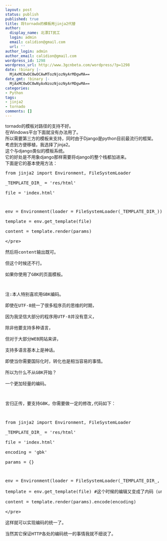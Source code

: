 ```yaml
---
layout: post
status: publish
published: true
title: 将tornado的模板用jinja2代替
author:
  display_name: 北漂IT民工
  login: admin
  email: calidion@gmail.com
  url: ''
author_login: admin
author_email: calidion@gmail.com
wordpress_id: 1298
wordpress_url: http://www.3gcnbeta.com/wordpress/?p=1298
date: !binary |-
  MjAxMC0wOC0wOCAwMTozNjozNyArMDgwMA==
date_gmt: !binary |-
  MjAxMC0wOC0wNyAxNzozNjozNyArMDgwMA==
categories:
- Python
tags:
- jinja2
- tornado
comments: []
---
```

<p>tornado的模板对路径的支持不好。<br />
在Windows平台下面就没有办法用了。<br />
所以需要第三方的模板来支持，同时由于Django是python目前最流行的框架。<br />
考虑到方便移植，我选择了jinja2。<br />
这个与django类似的模板系统。<br />
它的好处是不用象django那样需要将django的整个栈都加进来。<br />
下面是它的基本使用方法：</p>
<pre name="code" class="python">
from jinja2 import Environment, FileSystemLoader<br />
_TEMPLATE_DIR_ = 'res&#47;html'<br />
file = 'index.html'</p>
<p>env = Environment(loader = FileSystemLoader(_TEMPLATE_DIR_))<br />
template = env.get_template(file)<br />
content = template.render(params)<br />
<&#47;pre><br />
然后将content输出既可。<br />
但这个时候还不行。<br />
如果你使用了GBK的页面模板。</p>
<p>注:本人特别喜欢用GBK编码。<br />
即使在UTF-8统一了很多程序员的思维的时期，<br />
因为我坚信大部分的程序用UTF-8并没有意义，<br />
除非他要支持多种语言，<br />
但对于大部分WEB网站来讲，<br />
支持多语言基本上是神话。<br />
即使当你需要国际化时，转化也是相当容易的事情。<br />
所以为什么不从GBK开始？<br />
一个更加轻量的编码。</p>
<p>言归正传，要支持GBK，你需要做一定的修改,代码如下：</p>
<pre name="code" class="python">
from jinja2 import Environment, FileSystemLoader<br />
_TEMPLATE_DIR_ = 'res&#47;html'<br />
file = 'index.html'<br />
encoding = 'gbk'<br />
params = {}</p>
<p>env = Environment(loader = FileSystemLoader(_TEMPLATE_DIR_, encoding=encoding))<br />
template = env.get_template(file) #这个时候的编辑又变成了内码（unicode）<br />
content = template.render(params).encode(encoding)<br />
<&#47;pre><br />
这样就可以实现编码的统一了。<br />
当然其它保证HTTP各处的编码统一的事情我就不细说了。</p>
